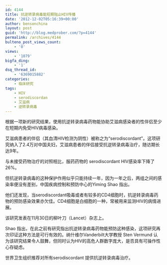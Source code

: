 ```yaml
---
id: 4144
title: 抗逆转录病毒能短期阻止HIV传播
date: '2012-12-02T05:16:39+00:00'
author: bensonchina
layout: post
guid: 'http://blog.medprober.com/?p=4144'
permalink: /archives/4144
bulteno_post_views_count:
    - '0'
views:
    - '1079'
bigfa_ding:
    - '1'
dsq_thread_id:
    - '6369015882'
categories:
    - 临床研究
tags:
    - HIV
    - serodiscordan
    - 艾滋病
    - 逆转录病毒
---
```


根据一项新的研究结果，使用抗逆转录病毒药物能协助艾滋病感染者的性伴侣至少在短期内免受HIV病毒感染。

艾滋病患者的伴侣（其血清HIV检测为阴性）被称之为“serodiscordant”。这项研究纳入了2.4万对中国夫妇，艾滋病患者的伴侣接受抗逆转录病毒治疗，随访期长达9年。

与未接受药物治疗的对照相比，服药药物的 serodiscordant HIV感染率下降了26%。

但抗逆转录病毒的这种保护作用似乎只能持续一年，因为一年之后，两组之间的感染率便没有差别，中国疾病控制和预防中心的Yiming Shao 指出。

他们还发现，当serodiscordant吸毒或者有较多的CD4细胞时，抗逆转录病毒药物的预防感染效果亦欠佳。CD4细胞是白细胞的一种，常被用来监测HIV的病情进展。

该研究发表在11月30日的柳叶刀（Lancet）杂志上。

Shao 指出，在此之前有研究指出抗逆转录病毒药物能预防这种感染，这项研究再次印证这种方法是可行有效的。纳什维尔Vanderbilt大学教授 Sten Vermund 认为该研究结果令人鼓舞，但同时认为HIV的高危人群数字庞大，是否具有可操作性心存疑虑。

世界卫生组织推荐对所有serodiscordant 提供抗逆转录病毒治疗。